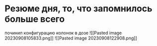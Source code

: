 








# Резюме дня, то, что запомнилось больше всего

починил конфигурацию колонок в дозе 
![[Pasted image 20230908105833.png]]
![[Pasted image 20230908122908.png]]
